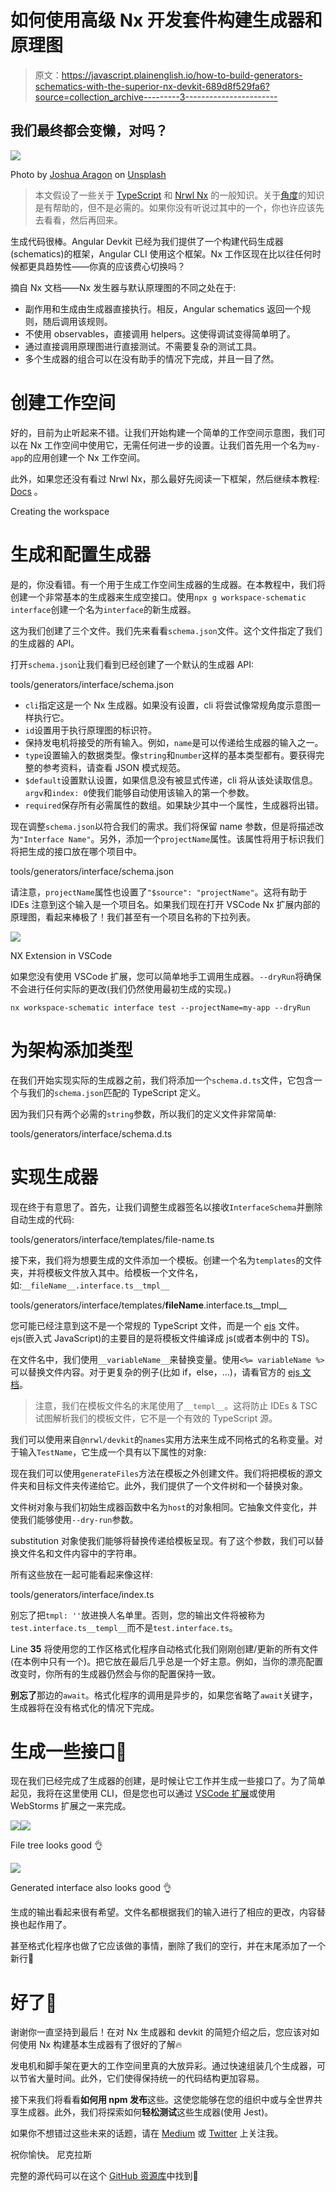 # 如何使用高级 Nx 开发套件构建生成器和原理图

> 原文：<https://javascript.plainenglish.io/how-to-build-generators-schematics-with-the-superior-nx-devkit-689d8f529fa6?source=collection_archive---------3----------------------->

## 我们最终都会变懒，对吗？

![](img/c5a8c3e12f6f2f344d2ee368bc119cc1.png)

Photo by [Joshua Aragon](https://unsplash.com/@goshua13?utm_source=medium&utm_medium=referral) on [Unsplash](https://unsplash.com?utm_source=medium&utm_medium=referral)

> 本文假设了一些关于 [TypeScript](https://www.typescriptlang.org/docs/handbook/typescript-in-5-minutes.html) 和 [Nrwl Nx](https://nx.dev/latest/angular/getting-started/getting-started) 的一般知识。关于[角度](https://angular.io/start)的知识是有帮助的，但不是必需的。如果你没有听说过其中的一个，你也许应该先去看看，然后再回来。

生成代码很棒。Angular Devkit 已经为我们提供了一个构建代码生成器(schematics)的框架，Angular CLI 使用这个框架。Nx 工作区现在比以往任何时候都更具趋势性——你真的应该费心切换吗？

摘自 Nx 文档——Nx 发生器与默认原理图的不同之处在于:

*   副作用和生成由生成器直接执行。相反，Angular schematics 返回一个规则，随后调用该规则。
*   不使用 observables，直接调用 helpers。这使得调试变得简单明了。
*   通过直接调用原理图进行直接测试。不需要复杂的测试工具。
*   多个生成器的组合可以在没有助手的情况下完成，并且一目了然。

# 创建工作空间

好的，目前为止听起来不错。让我们开始构建一个简单的工作空间示意图，我们可以在 Nx 工作空间中使用它，无需任何进一步的设置。让我们首先用一个名为`my-app`的应用创建一个 Nx 工作空间。

此外，如果您还没有看过 Nrwl Nx，那么最好先阅读一下框架，然后继续本教程: [Docs](https://nx.dev/latest/angular/getting-started/getting-started) 。

Creating the workspace

# 生成和配置生成器

是的，你没看错。有一个用于生成工作空间生成器的生成器。在本教程中，我们将创建一个非常基本的生成器来生成空接口。使用`npx g workspace-schematic interface`创建一个名为`interface`的新生成器。

这为我们创建了三个文件。我们先来看看`schema.json`文件。这个文件指定了我们的生成器的 API。

打开`schema.json`让我们看到已经创建了一个默认的生成器 API:

tools/generators/interface/schema.json

*   `cli`指定这是一个 Nx 生成器。如果没有设置，cli 将尝试像常规角度示意图一样执行它。
*   `id`设置用于执行原理图的标识符。
*   保持发电机将接受的所有输入。例如，`name`是可以传递给生成器的输入之一。
*   `type`设置输入的数据类型。像`string`和`number`这样的基本类型都有。要获得完整的参考资料，请查看 JSON 模式规范。
*   `$default`设置默认设置，如果信息没有被显式传递，cli 将从该处读取信息。`argv`和`index: 0`使我们能够自动使用该输入的第一个参数。
*   `required`保存所有必需属性的数组。如果缺少其中一个属性，生成器将出错。

现在调整`schema.json`以符合我们的需求。我们将保留 name 参数，但是将描述改为`"Interface Name"`。另外，添加一个`projectName`属性。该属性将用于标识我们将把生成的接口放在哪个项目中。

tools/generators/interface/schema.json

请注意，`projectName`属性也设置了`"$source": "projectName"`。这将有助于 IDEs 注意到这个输入是一个项目名。如果我们现在打开 VSCode Nx 扩展内部的原理图，看起来棒极了！我们甚至有一个项目名称的下拉列表。

![](img/cedd02206a29d541fe077eb3881d2e7e.png)

NX Extension in VSCode

如果您没有使用 VSCode 扩展，您可以简单地手工调用生成器。`--dryRun`将确保不会进行任何实际的更改(我们仍然使用最初生成的实现。)

```
nx workspace-schematic interface test --projectName=my-app --dryRun
```

# 为架构添加类型

在我们开始实现实际的生成器之前，我们将添加一个`schema.d.ts`文件，它包含一个与我们的`schema.json`匹配的 TypeScript 定义。

因为我们只有两个必需的`string`参数，所以我们的定义文件非常简单:

tools/generators/interface/schema.d.ts

# 实现生成器

现在终于有意思了。首先，让我们调整生成器签名以接收`InterfaceSchema`并删除自动生成的代码:

tools/generators/interface/templates/file-name.ts

接下来，我们将为想要生成的文件添加一个模板。创建一个名为`templates`的文件夹，并将模板文件放入其中。给模板一个文件名，如:`__fileName__.interface.ts__tmpl__`

tools/generators/interface/templates/__fileName__.interface.ts__tmpl__

您可能已经注意到这不是一个常规的 TypeScript 文件，而是一个 [ejs](https://github.com/mde/ejs) 文件。ejs(嵌入式 JavaScript)的主要目的是将模板文件编译成 js(或者本例中的 TS)。

在文件名中，我们使用`__variableName__`来替换变量。使用`<%= variableName %>`可以替换文件内容。对于更复杂的例子(比如 if，else，…)，请看官方的 [ejs 文档](https://github.com/mde/ejs)。

> 注意，我们在模板文件名的末尾使用了`__templ__`。这将防止 IDEs & TSC 试图解析我们的模板文件，它不是一个有效的 TypeScript 源。

我们可以使用来自`@nrwl/devkit`的`names`实用方法来生成不同格式的名称变量。对于输入`TestName`，它生成一个具有以下属性的对象:

现在我们可以使用`generateFiles`方法在模板之外创建文件。我们将把模板的源文件夹和目标文件夹传递给它。此外，我们提供了一个文件树和一个替换对象。

文件树对象与我们初始生成器函数中名为`host`的对象相同。它抽象文件变化，并使我们能够使用`--dry-run`参数。

substitution 对象使我们能够将替换传递给模板呈现。有了这个参数，我们可以替换文件名和文件内容中的字符串。

所有这些放在一起可能看起来像这样:

tools/generators/interface/index.ts

别忘了把`tmpl: ''`放进换人名单里。否则，您的输出文件将被称为`test.interface.ts__templ__`而不是`test.interface.ts`。

Line **35** 将使用您的工作区格式化程序自动格式化我们刚刚创建/更新的所有文件(在本例中只有一个)。把它放在最后几乎总是一个好主意。例如，当你的漂亮配置改变时，你所有的生成器仍然会与你的配置保持一致。

**别忘了**那边的`await`。格式化程序的调用是异步的，如果您省略了`await`关键字，生成器将在没有格式化的情况下完成。

# 生成一些接口🎊

现在我们已经完成了生成器的创建，是时候让它工作并生成一些接口了。为了简单起见，我将在这里使用 CLI，但是您也可以通过 [VSCode 扩展](https://marketplace.visualstudio.com/items?itemName=nrwl.angular-console)或使用 WebStorms 扩展之一来完成。

![](img/2daaab22765f37e4fcd9585d6d33c74e.png)![](img/4c6f350476f52aaa07a80348f41248da.png)

File tree looks good 👌

![](img/88b1049531b2d16e708c43a0d3fb746d.png)

Generated interface also looks good 👌

生成的输出看起来很有希望。文件名都根据我们的输入进行了相应的更改，内容替换也起作用了。

甚至格式化程序也做了它应该做的事情，删除了我们的空行，并在末尾添加了一个新行🎉

# 好了🚀

谢谢你一直坚持到最后！在对 Nx 生成器和 devkit 的简短介绍之后，您应该对如何使用 Nx 构建基本生成器有了很好的了解🔥

发电机和脚手架在更大的工作空间里真的大放异彩。通过快速组装几个生成器，可以节省大量时间。此外，它们使得保持统一的代码结构更加容易。

接下来我们将看看**如何用 npm 发布**这些。这使您能够在您的组织中或与全世界共享生成器。此外，我们将探索如何**轻松测试**这些生成器(使用 Jest)。

如果你不想错过这些未来的话题，请在 [Medium](https://medium.com/@niklaspor) 或 [Twitter](https://twitter.com/niklaspor) 上关注我。

祝你愉快。
尼克拉斯

完整的源代码可以在这个 [GitHub 资源库](https://github.com/NiklasPor/How-to-Build-Generators-and-Schematics-With-the-Superior-Nx-Devkit)中找到👾